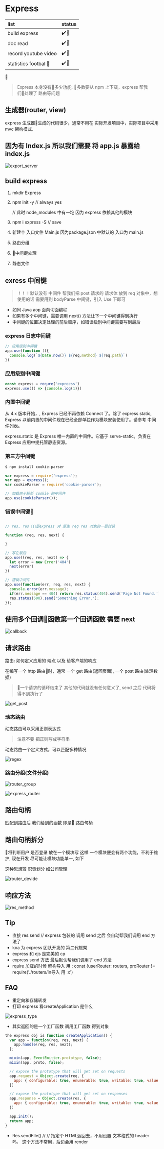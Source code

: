 

# Express

|  list     |  status     |
| :------------- | :------------- |
|  build express       | ✔️     |
|  doc read       | ✔️     |
|  record youtube video       | ✔️     |
|  statistics footbal       | ✔️     |

> Express 本身没有多少功能, 多数要从 npm 上下载，express 帮我们处理了 路由等问题

## 生成器(router, view)
express 生成器生成的代码很少，通常不用在 实际开发项目中，实际项目中采用 mvc 架构模式.

## 因为有  Index.js  所以我们需要 将 app.js 暴露给 index.js

![export_server](imgs/23/export_port.png)

## build express

1. mkdir Express

2. npm init -y // always yes

    // 此时 node_modules 中有一坨 因为 express 依赖其他的模块

3. npm i express -S // save

4. 新建个 入口文件 Main.js  因为package.json 中默认的 入口为 main.js

5. 路由分组

6. 中间键处理

7. 静态文件

## exress 中间键

> ！！！默认没有 中间件 帮我们把  post 请求的 请求体 放到 req 对象中，想使用的话 需要用到 bodyParse 中间键，引入 Use 下即可



- 如同 Java aop 面向切面编程
- 如果有多个中间键，需要调用 next() 方法让下一个中间键得到执行
- 中间键的位置决定处理的前后顺序，如错误级别中间键需要写到最后

### express 日志中间键

```js
// 应用级别中间键
app.use(function (){
  console.log(`${Date.now()} ${req.method} ${req.path}`)
})
```


### 应用级别中间键

```js
const express = requre('expreess')
express.use(() => {console.log(1)})
```

### 内置中间键
从 4.x 版本开始，, Express 已经不再依赖 Connect 了。除了 express.static, Express 以前内置的中间件现在已经全部单独作为模块安装使用了。请参考 中间件列表。

express.static 是 Express 唯一内置的中间件。它基于 serve-static，负责在 Express 应用中提托管静态资源。

### 第三方中间键

```js
$ npm install cookie-parser

var express = require('express');
var app = express();
var cookieParser = require('cookie-parser');

// 加载用于解析 cookie 的中间件
app.use(cookieParser());
```

### 错误中间键

```js

// res, res 是express 对 原生 req res 对象的一层封装

function (req, res, next) {

}

// 写在最后
app.use((req, res, next) => {
  let error = new Error('404')
  next(error)
})

// 错误中间件
app.use(function(err, req, res, next) {
  console.error(err.message);
  if(err.message == 404) return res.status(404).send('Page Not Found.');
  res.status(500).send('Something Error.');
});

```
## 使用多个回调函数第一个回调函数 需要 next

![callback](imgs/23/call_back.png)

## 请求路由

路由: 如何定义应用的 端点 以及 给客户端的响应


在编写一个 http 路由时，通常 一个 get 路由(返回页面), 一个 post 路由(处理数据)

> 一个请求的循环结束了 其他的代码就没有任何意义了, send 之后 代码将得不到执行了

![get_post](imgs/23/get_post.png)

### 动态路由
动态路由可以采用正则表达式

> 注意不要 把正则写成字符串

动态路由一个定义方式，可以匹配多种情况

![regex](imgs/23/regex.png)


### 路由分组(文件分组)
![router_group](imgs/23/router_group.png)

![express_router](imgs/23/express_router.png)

## 路由句柄

匹配到路由后 我们给到的函数 即是 路由句柄

## 路由句柄拆分

将判断用户 是否登录 放在一个模块写 这样 一个模块便会有两个功能，不利于维护, 现在开发 尽可能让模块功能单一, 如下

这种思想较 职责划分 如公司管理


![router_devide](imgs/23/router_devide.png)

## 响应方法

![res_method](imgs/23/express_res.png)

## Tip

- 直接 res.send // express 包装的 调用 send 之后 会自动帮我们调用 end 方法了
- koa 为 express 团队开发的 第二代框架
- express 和 ejs 是完美的 cp
- express send 方法 最后默认帮我们调用了 end 方法
- rquire 加载的时候 解构导入 用 : const {userRouter: routers, proRouter }= require('./routers/in导入 用 :x')


## FAQ

- 重定向和存储转发
- 打印 express 看createApplication 是什么

![express_type](imgs/23/express_type.png)

  - 其实返回的是一个工厂函数 调用工厂函数 得到对象

  ```js
  the express obj is function createApplication() {
    var app = function(req, res, next) {
      app.handle(req, res, next);
    };

    mixin(app, EventEmitter.prototype, false);
    mixin(app, proto, false);

    // expose the prototype that will get set on requests
    app.request = Object.create(req, {
      app: { configurable: true, enumerable: true, writable: true, value: app }
    })

    // expose the prototype that will get set on responses
    app.response = Object.create(res, {
      app: { configurable: true, enumerable: true, writable: true, value: app }
    })

    app.init();
    return app;
  }
  ```


- Res.sendFIle()  //  // 指定个 HTML返回去，不用设置  文本格式的 header 吗， 这个方法不常用，后边会用 render
